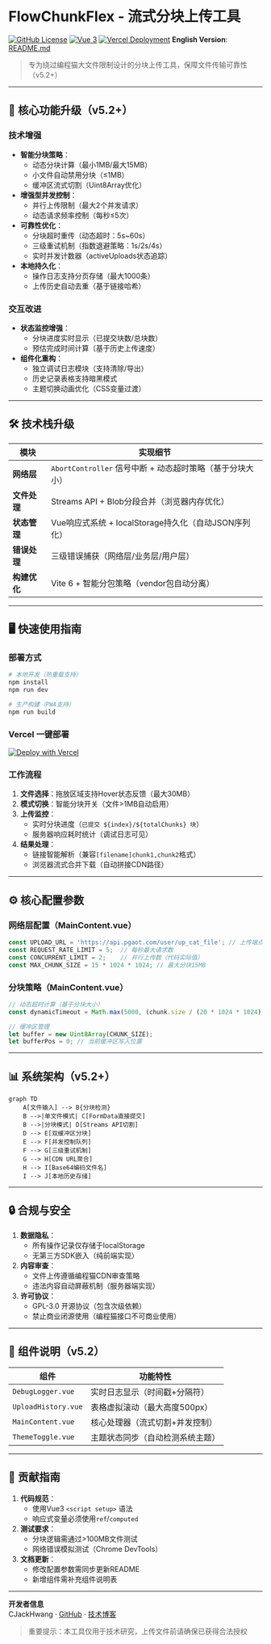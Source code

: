 # FlowChunkFlex - 流式分块上传工具

[![GitHub License](https://img.shields.io/badge/License-GPL%203.0-blue.svg?style=flat)](https://www.gnu.org/licenses/gpl-3.0.html)
[![Vue 3](https://img.shields.io/badge/Vue.js-3.5%2B-brightgreen?logo=vue.js)](https://vuejs.org/)
[![Vercel Deployment](https://img.shields.io/badge/Deploy%20on-Vercel-black?logo=vercel)](https://vercel.com)
**English Version**: [README.md](./README.md)

> 专为绕过编程猫大文件限制设计的分块上传工具，保障文件传输可靠性（v5.2+）

---

## 🚀 核心功能升级（v5.2+）

### 技术增强
- **智能分块策略**：
  - 动态分块计算（最小1MB/最大15MB）
  - 小文件自动禁用分块（≤1MB）
  - 缓冲区流式切割（Uint8Array优化）
- **增强型并发控制**：
  - 并行上传限制（最大2个并发请求）
  - 动态请求频率控制（每秒≤5次）
- **可靠性优化**：
  - 分块超时重传（动态超时：5s~60s）
  - 三级重试机制（指数退避策略：1s/2s/4s）
  - 实时并发计数器（activeUploads状态追踪）
- **本地持久化**：
  - 操作日志支持分页存储（最大1000条）
  - 上传历史自动去重（基于链接哈希）

### 交互改进
- **状态监控增强**：
  - 分块进度实时显示（已提交块数/总块数）
  - 预估完成时间计算（基于历史上传速度）
- **组件化重构**：
  - 独立调试日志模块（支持清除/导出）
  - 历史记录表格支持暗黑模式
  - 主题切换动画优化（CSS变量过渡）

---

## 🛠️ 技术栈升级

| 模块                | 实现细节                                                                 |
|---------------------|--------------------------------------------------------------------------|
| **网络层**          | `AbortController` 信号中断 + 动态超时策略（基于分块大小）               |
| **文件处理**        | Streams API + Blob分段合并（浏览器内存优化）                            |
| **状态管理**        | Vue响应式系统 + localStorage持久化（自动JSON序列化）                    |
| **错误处理**        | 三级错误捕获（网络层/业务层/用户层）                                    |
| **构建优化**        | Vite 6 + 智能分包策略（vendor包自动分离）                               |

---

## 🖥️ 快速使用指南

### 部署方式
```bash
# 本地开发（热重载支持）
npm install
npm run dev

# 生产构建（PWA支持）
npm run build
```

### Vercel 一键部署
[![Deploy with Vercel](https://vercel.com/button)](https://vercel.com/new/clone?repository-url=https://github.com/CJackHwang/FlowChunkFlex)

### 工作流程
1. **文件选择**：拖放区域支持Hover状态反馈（最大30MB）
2. **模式切换**：智能分块开关（文件>1MB自动启用）
3. **上传监控**：
   - 实时分块进度（`已提交 ${index}/${totalChunks} 块`）
   - 服务器响应耗时统计（调试日志可见）
4. **结果处理**：
   - 链接智能解析（兼容`[filename]chunk1,chunk2`格式）
   - 浏览器流式合并下载（自动拼接CDN路径）

---

## ⚙️ 核心配置参数

### 网络层配置（MainContent.vue）
```javascript
const UPLOAD_URL = 'https://api.pgaot.com/user/up_cat_file'; // 上传端点
const REQUEST_RATE_LIMIT = 5;  // 每秒最大请求数
const CONCURRENT_LIMIT = 2;    // 并行上传数（代码实际值）
const MAX_CHUNK_SIZE = 15 * 1024 * 1024; // 最大分块15MB
```

### 分块策略（MainContent.vue）
```javascript
// 动态超时计算（基于分块大小）
const dynamicTimeout = Math.max(5000, (chunk.size / (20 * 1024 * 1024)) * 60000);

// 缓冲区管理
let buffer = new Uint8Array(CHUNK_SIZE);
let bufferPos = 0; // 当前缓冲区写入位置
```

---

## 📊 系统架构（v5.2+）

```mermaid
graph TD
    A[文件输入] --> B{分块检测}
    B -->|单文件模式| C[FormData直接提交]
    B -->|分块模式| D[Streams API切割]
    D --> E[双缓冲区分块]
    E --> F[并发控制队列]
    F --> G[三级重试机制]
    G --> H[CDN URL聚合]
    H --> I[Base64编码文件名]
    I --> J[本地历史存储]
```

---

## 🔒 合规与安全

1. **数据隐私**：
   - 所有操作记录仅存储于localStorage
   - 无第三方SDK嵌入（纯前端实现）
2. **内容审查**：
   - 文件上传遵循编程猫CDN审查策略
   - 违法内容自动屏蔽机制（服务器端实现）
3. **许可协议**：
   - GPL-3.0 开源协议（包含次级依赖）
   - 禁止商业闭源使用（编程猫接口不可商业使用）

---

## 🧩 组件说明（v5.2）

| 组件                | 功能特性                                  |
|---------------------|------------------------------------------|
| `DebugLogger.vue`   | 实时日志显示（时间戳+分隔符）            |
| `UploadHistory.vue` | 表格虚拟滚动（最大高度500px）            |
| `MainContent.vue`   | 核心处理器（流式切割+并发控制）          |
| `ThemeToggle.vue`   | 主题状态同步（自动检测系统主题）         |

---

## 🤝 贡献指南

1. **代码规范**：
   - 使用Vue3 `<script setup>` 语法
   - 响应式变量必须使用`ref`/`computed`
2. **测试要求**：
   - 分块逻辑需通过>100MB文件测试
   - 网络错误模拟测试（Chrome DevTools）
3. **文档更新**：
   - 修改配置参数需同步更新README
   - 新增组件需补充组件说明表

---

**开发者信息**  
CJackHwang · [GitHub](https://github.com/CJackHwang) · [技术博客](http://www.cjack.cfd)

> 重要提示：本工具仅用于技术研究，上传文件前请确保已获得合法授权